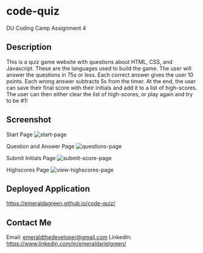 # code-quiz
DU Coding Camp Assignment 4

## Description
This is a quiz game website with questions about HTML, CSS, and Javascript. These are the languages used to build the game. The user will answer the questions in 75s or less. Each correct answer gives the user 10 points. Each wrong answer subtracts 5s from the timer. At the end, the user can save their final score with their initials and add it to a list of high-scores. The user can then either clear the list of high-scores, or play again and try to be #1! 

## Screenshot
Start Page
![start-page](https://user-images.githubusercontent.com/95549495/150920169-72b31f48-46fb-4ccb-a1d2-58a33a26f3bb.png)

Question and Answer Page
![questions-page](https://user-images.githubusercontent.com/95549495/150920178-34ef3e61-6afd-4557-8d24-b10edbba2437.png)

Submit Initials Page
![submit-score-page](https://user-images.githubusercontent.com/95549495/150920189-05aaf602-6148-421d-918f-3057aca14813.png)

Highscores Page
![view-highscores-page](https://user-images.githubusercontent.com/95549495/150920197-3c150c52-19c4-4e0c-9ac7-cc06f8e173f8.png)

## Deployed Application
 https://emeraldagreen.github.io/code-quiz/ 
 
## Contact Me
Email: emeraldthedeveloper@gmail.com
LinkedIn: https://www.linkedin.com/in/emeraldarielgreen/
